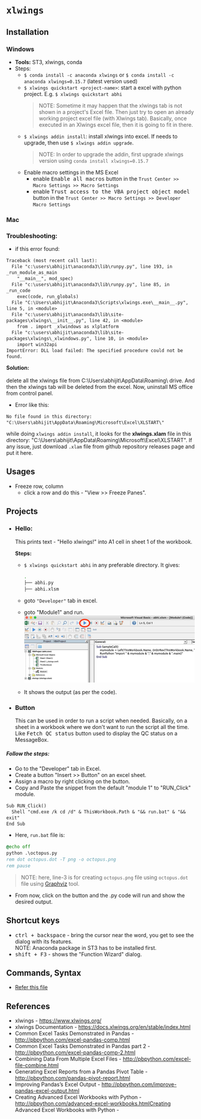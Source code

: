 # `xlwings`

## Installation

### Windows

- **Tools:** ST3, xlwings, conda
- Steps:
  - `$ conda install -c anaconda xlwings` or `$ conda install -c anaconda xlwings=0.15.7` (latest version used)
  - `$ xlwings quickstart <project-name>`: start a excel with python project. E.g. `$ xlwings quickstart abhi`
    > NOTE: Sometime it may happen that the xlwings tab is not shown in a project's Excel file. Then just try to open an already working project excel file (with Xlwings tab).
    > Basically, once executed in an Xlwings excel file, then it is going to fit in there.
  - `$ xlwings addin install`: install xlwings into excel. If needs to upgrade, then use `$ xlwings addin upgrade`.
    > NOTE: In order to upgrade the addin, first upgrade xlwings version using `conda install xlwings=0.15.7`
  - Enable macro settings in the MS Excel
    - enable <kbd>Enable all macros</kbd> button in the `Trust Center >> Macro Settings >> Macro Settings`
    - enable <kbd>Trust access to the VBA project object model</kbd> button in the `Trust Center >> Macro Settings >> Developer Macro Settings`

### Mac

### **Troubleshooting:**

- if this error found:

```
Traceback (most recent call last):
  File "c:\users\abhijit\anaconda3\lib\runpy.py", line 193, in _run_module_as_main
    "__main__", mod_spec)
  File "c:\users\abhijit\anaconda3\lib\runpy.py", line 85, in _run_code
    exec(code, run_globals)
  File "C:\Users\abhijit\Anaconda3\Scripts\xlwings.exe\__main__.py", line 5, in <module>
  File "c:\users\abhijit\anaconda3\lib\site-packages\xlwings\__init__.py", line 42, in <module>
    from . import _xlwindows as xlplatform
  File "c:\users\abhijit\anaconda3\lib\site-packages\xlwings\_xlwindows.py", line 10, in <module>
    import win32api
ImportError: DLL load failed: The specified procedure could not be found.
```

**Solution:** <br></br>
delete all the xlwings file from C:\Users\abhijit\AppData\Roaming\ drive. And then the xlwings tab will be deleted from the excel. Now, uninstall MS office from control panel.

- Error like this:

```
No file found in this directory: "C:\Users\abhijit\AppData\Roaming\Microsoft\Excel\XLSTART\"
```

while doing `xlwings addin install`, it looks for the **xlwings.xlam** file in this directory: "C:\Users\abhijit\AppData\Roaming\Microsoft\Excel\XLSTART\". If any issue, just download `.xlam` file from github repository releases page and put it here.

## Usages

- Freeze row, column
  - click a row and do this - "View >> Freeze Panes".

## Projects

- ### Hello:

  This prints text - "Hello xlwings!" into A1 cell in sheet 1 of the workbook.

  **Steps:**

  - `$ xlwings quickstart abhi` in any preferable directory. It gives:

    ```bash
    .
    ├── abhi.py
    ├── abhi.xlsm
    ```

  - goto `"Developer"` tab in excel.
  - goto "Module1" and run.
    ![](../../img/xlwings_demo.png)
  - It shows the output (as per the code).

- ### Button
  This can be used in order to run a script when needed. Basically, on a sheet in a workbook where we don't want to run the script all the time. Like <kbd>Fetch QC status</kbd> button used to display the QC status on a MessageBox.

##### **Follow the steps:**

- Go to the "Developer" tab in Excel.
- Create a button "Insert >> Button" on an excel sheet.
- Assign a macro by right clicking on the button.
- Copy and Paste the snippet from the default "module 1" to "RUN_Click" module.

```vba
Sub RUN_Click()
  Shell "cmd.exe /k cd /d" & ThisWorkbook.Path & "&& run.bat" & "&& exit"
End Sub
```

- Here, `run.bat` file is:

```bat
@echo off
python .\octopus.py
rem dot octopus.dot -T png -o octopus.png
rem pause
```

> NOTE: here, line-3 is for creating `octopus.png` file using `octopus.dot` file using [Graphviz](https://pypi.org/project/graphviz/) tool.

- From now, click on the button and the .py code will run and show the desired output.

## Shortcut keys

- <kbd>ctrl + backspace</kbd> - bring the cursor near the word, you get to see the dialog with its features. <br/>
  NOTE: Anaconda package in ST3 has to be installed first.
- <kbd>shift + F3</kbd> - shows the "Function Wizard" dialog.

## Commands, Syntax

- [Refer this file](https://github.com/abhi3700/My_learning-Python/blob/master/xlwings_commands.md)

## References

- xlwings - https://www.xlwings.org/
- xlwings Documentation - https://docs.xlwings.org/en/stable/index.html
- Common Excel Tasks Demonstrated in Pandas - http://pbpython.com/excel-pandas-comp.html
- Common Excel Tasks Demonstrated in Pandas part 2 - http://pbpython.com/excel-pandas-comp-2.html
- Combining Data From Multiple Excel Files - http://pbpython.com/excel-file-combine.html
- Generating Excel Reports from a Pandas Pivot Table - http://pbpython.com/pandas-pivot-report.html
- Improving Pandas’s Excel Output - http://pbpython.com/improve-pandas-excel-output.html
- Creating Advanced Excel Workbooks with Python - http://pbpython.com/advanced-excel-workbooks.htmlCreating Advanced Excel Workbooks with Python -
